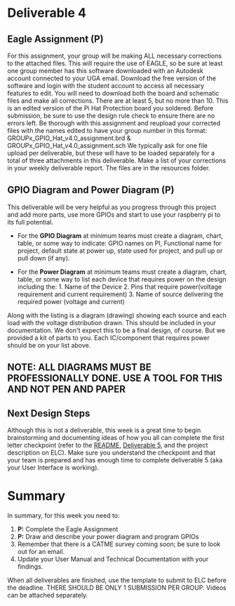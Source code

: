
# Deliverable 4

## Eagle Assignment (P)
For this assignment, your group will be making ALL necessary corrections to the attached files. This will require the use of EAGLE, so be sure at least one group member has this software downloaded with an Autodesk account connected to your UGA email. Download the free version of the software and login with the student account to access all necessary features to edit. You will need to download both the board and schematic files and make all corrections. There are at least 5, but no more than 10. This is an edited version of the Pi Hat Protection board you soldered. Before submission, be sure to use the design rule check to ensure there are no errors left. Be thorough with this assignment and reupload your corrected files with the names edited to have your group number in this format: GROUPx_GPIO_Hat_v4.0_assignment.brd & GROUPx_GPIO_Hat_v4.0_assignment.sch
We typically ask for one file upload per deliverable, but these will have to be loaded separately for a total of three attachments in this deliverable. Make a list of your corrections in your weekly deliverable report. The files are in the resources folder.



## GPIO Diagram and Power Diagram (P)
This deliverable will be very helpful as you progress through this project and add more parts, use more GPIOs and start to use your raspberry pi to its full potential.

- For the **GPIO Diagram** at minimum teams must create a diagram, chart, table, or some way to indicate: GPIO names on PI, Functional name for project, default state at power up, state used for project, and pull up or pull down (if any).
 
- For the **Power Diagram** at minimum teams must create a diagram, chart, table, or some way to list each device that requires power on the design including the:
          1. Name of the Device
          2. Pins that require power(voltage requirement and current requirement)
          3. Name of source delivering the required power (voltage and current)
          
 Along with the listing is a diagram (drawing) showing each source and each load with the voltage distribution drawn. This should be included in your documentation.
 We don't expect this to be a final design, of course.  But we provided a kit of parts to you. Each IC/component that requires power should be on your list above.
 
 ## NOTE: ALL DIAGRAMS MUST BE PROFESSIONALLY DONE.  USE A TOOL FOR THIS AND NOT PEN AND PAPER
 
 ## Next Design Steps
 Although this is not a deliverable, this week is a great time to begin brainstorming and documenting ideas of how you all can complete the first letter checkpoint (refer to the [README](../README.md), [Deliverable 5](https://github.com/Herring-UGAECSE-2920-S23/Deliverables_S2023/blob/main/Deliverables/deliverable5.md), and the project description on ELC). Make sure you understand the checkpoint and that your team is prepared and has enough time to complete deliverable 5 (aka your User Interface is working).
 
 

# Summary

In summary, for this week you need to:

1. **P:** Complete the Eagle Assignment
2. **P:** Draw and describe your power diagram and program GPIOs
3. Remember that there is a CATME survey coming soon; be sure to look out for an email.
4. Update your User Manual and Technical Documentation with your findings.

When all deliverables are finished, use the template to submit to ELC before the deadline. THERE SHOULD BE ONLY 1 SUBMISSION PER GROUP. Videos can be attached separately.

